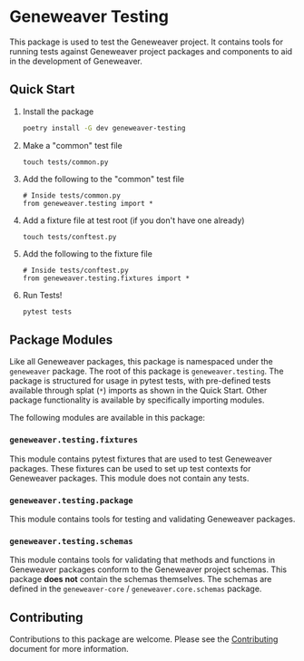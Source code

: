 # Geneweaver Testing
This package is used to test the Geneweaver project. It contains tools for running tests against Geneweaver project
packages and components to aid in the development of Geneweaver. 

## Quick Start
1. Install the package
    ```bash
    poetry install -G dev geneweaver-testing
    ```
2. Make a "common" test file
    ```
    touch tests/common.py
    ```
3. Add the following to the "common" test file
    ```
    # Inside tests/common.py
    from geneweaver.testing import *
    ```
4. Add a fixture file at test root (if you don't have one already)
    ```
    touch tests/conftest.py
    ```
5. Add the following to the fixture file
    ```
    # Inside tests/conftest.py
    from geneweaver.testing.fixtures import *
    ```
6. Run Tests!
    ```bash
    pytest tests
    ```

## Package Modules
Like all Geneweaver packages, this package is namespaced under the `geneweaver` package. The root of this package is
`geneweaver.testing`. The package is structured for usage in pytest tests, with pre-defined tests available through
splat (`*`) imports as shown in the Quick Start. Other package functionality is available by specifically importing
modules.

The following modules are available in this package:

### `geneweaver.testing.fixtures`
This module contains pytest fixtures that are used to test Geneweaver packages. These fixtures can be used to set up
test contexts for Geneweaver packages. This module does not contain any tests.

### `geneweaver.testing.package`
This module contains tools for testing and validating Geneweaver packages. 

### `geneweaver.testing.schemas`
This module contains tools for validating that methods and functions in Geneweaver packages conform to the Geneweaver
project schemas. This package **does not** contain the schemas themselves. The schemas are defined in the
`geneweaver-core` / `geneweaver.core.schemas` package.

## Contributing
Contributions to this package are welcome. Please see the [Contributing](CONTRIBUTING.md) document for more information.

